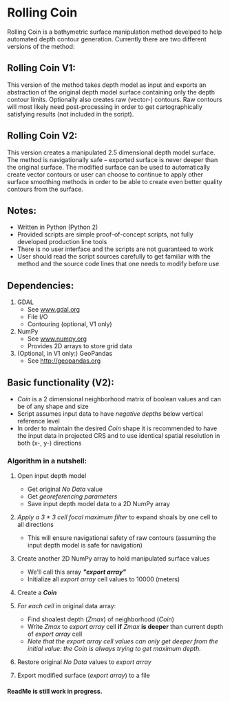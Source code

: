 # Rolling Coin
Rolling Coin is a bathymetric surface manipulation method develped to help automated depth contour generation. Currently there are two different versions of the method:


## Rolling Coin V1:
This version of the method takes depth model as input and exports an abstraction of the original depth model surface containing only the depth contour limits. Optionally also creates raw (vector-) contours. Raw contours will most likely need post-processing in order to get cartographically satisfying results (not included in the script).


## Rolling Coin V2:
This version creates a manipulated 2.5 dimensional depth model surface. The method is navigationally safe – exported surface is never deeper than the original surface. The modified surface can be used to automatically create vector contours or user can choose to continue to apply other surface smoothing methods in order to be able to create even better quality contours from the surface.


## Notes:
- Written in Python (Python 2)
- Provided scripts are simple proof-of-concept scripts, not fully developed production line tools
- There is no user interface and the scripts are not guaranteed to work
- User should read the script sources carefully to get familiar with the method and the source code lines that one needs to modify before use


## Dependencies:
1. GDAL
   - See www.gdal.org
   - File I/O
   - Contouring (optional, V1 only)
2. NumPy
   - See www.numpy.org
   - Provides 2D arrays to store grid data
3. (Optional, in V1 only:) GeoPandas
   - See http://geopandas.org


## Basic functionality (V2):
- *Coin* is a 2 dimensional neighborhood matrix of boolean values and can be of any shape and size
- Script assumes input data to have *negative depths* below vertical reference level
- In order to maintain the desired *Coin* shape it is recommended to have the input data in projected CRS and to use identical spatial resolution in both (x-, y-) directions

### Algorithm in a nutshell:
1. Open input depth model
   - Get original *No Data* value
   - Get *georeferencing parameters*
   - Save input depth model data to a 2D NumPy array
   
2. *Apply a 3 * 3 cell focal maximum filter* to expand shoals by one cell to all directions
   - This will ensure navigational safety of raw contours (assuming the input depth model is safe for navigation)
   
3. Create another 2D NumPy array to hold manipulated surface values
   - We'll call this array __*"export array"*__
   - Initialize all *export array* cell values to 10000 (meters)
   
4. Create a __*Coin*__

5. *For each cell* in original data array:
   - Find shoalest depth (*Zmax*) of neighborhood (*Coin*)
   - Write *Zmax* to *export array* cell __if__ *Zmax* __is deeper__ than current depth of *export array* cell
   - *Note that the export array cell values can only get deeper from the initial value: the Coin is always trying to get maximum depth.*

6. Restore original *No Data* values to *export array*

7. Export modified surface (*export array*) to a file


#### ReadMe is still work in progress.
